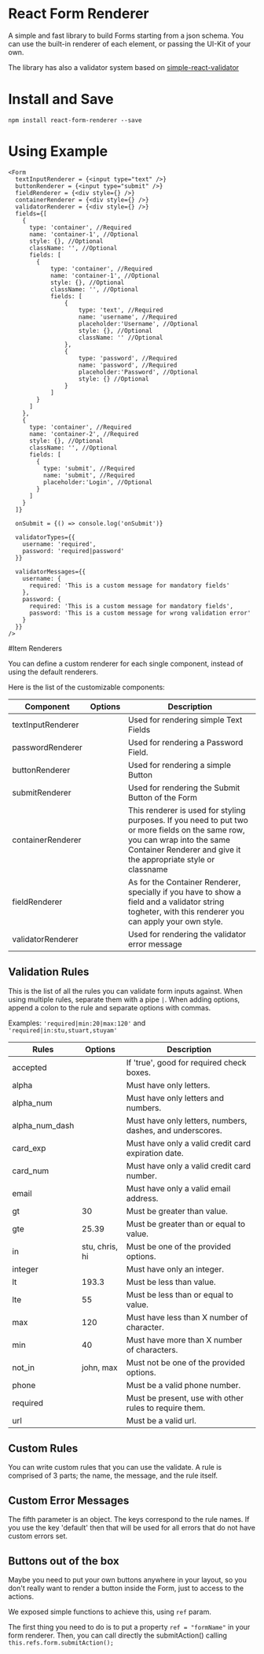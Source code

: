 # React Form Renderer

A simple and fast library to build Forms starting from a json schema.
You can use the built-in renderer of each element, or passing the UI-Kit of your own.

The library has also a validator system based on [simple-react-validator](https://github.com/dockwa/simple-react-validator/) 
# Install and Save

```shell
npm install react-form-renderer --save
```

# Using Example
```
<Form
  textInputRenderer = {<input type="text" />}
  buttonRenderer = {<input type="submit" />}
  fieldRenderer = {<div style={} />}
  containerRenderer = {<div style={} />}
  validatorRenderer = {<div style={} />}
  fields={[
    {
      type: 'container', //Required
      name: 'container-1', //Optional
      style: {}, //Optional
      className: '', //Optional
      fields: [
        {
            type: 'container', //Required
            name: 'container-1', //Optional
            style: {}, //Optional
            className: '', //Optional
            fields: [
                {
                    type: 'text', //Required
                    name: 'username', //Required
                    placeholder:'Username', //Optional
                    style: {}, //Optional
                    className: '' //Optional
                },
                {
                    type: 'password', //Required
                    name: 'password', //Required
                    placeholder:'Password', //Optional
                    style: {} //Optional
                }
            ]
        }
      ]
    },
    {
      type: 'container', //Required
      name: 'container-2', //Required
      style: {}, //Optional
      className: '', //Optional
      fields: [
        {
          type: 'submit', //Required
          name: 'submit', //Required
          placeholder:'Login', //Optional
        }
      ]
    } 
  ]}

  onSubmit = {() => console.log('onSubmit')}
    
  validatorTypes={{
    username: 'required',
    password: 'required|password'
  }}

  validatorMessages={{
    username: {
      required: 'This is a custom message for mandatory fields'
    },
    password: {
      required: 'This is a custom message for mandatory fields',
      password: 'This is a custom message for wrong validation error'
    }
  }}
/>
```

#Item Renderers

You can define a custom renderer for each single component, instead of using the default renderers.

Here is the list of the customizable components:

| Component        | Options      | Description                                              |
|------------------|--------------|----------------------------------------------------------|
|textInputRenderer |              | Used for rendering simple Text Fields                    |
|passwordRenderer  |              | Used for rendering a Password Field.                     |
|buttonRenderer    |              | Used for rendering a simple Button                       |
|submitRenderer    |              | Used for rendering the Submit Button of the Form         |
|containerRenderer |              | This renderer is used for styling purposes. If you need to put two or more fields on the same row, you can wrap into the same Container Renderer and give it the appropriate style or classname                       |
|fieldRenderer     |              | As for the Container Renderer, specially if you have to show a field and a validator string togheter, with this renderer you can apply your own style.                |
|validatorRenderer |              | Used for rendering the validator error message           |

## Validation Rules
This is the list of all the rules you can validate form inputs against. 
When using multiple rules, separate them with a pipe `|`. 
When adding options, append a colon to the rule and separate options with commas. 

Examples: `'required|min:20|max:120'` and `'required|in:stu,stuart,stuyam'`

| Rules        | Options      | Description                                              |
|--------------|--------------|----------------------------------------------------------|
|accepted      |              | If 'true', good for required check boxes.                |
|alpha         |              | Must have only letters.                                  |
|alpha_num     |              | Must have only letters and numbers.                      |
|alpha_num_dash|              | Must have only letters, numbers, dashes, and underscores.|
|card_exp      |              | Must have only a valid credit card expiration date.      |
|card_num      |              | Must have only a valid credit card number.               |
|email         |              | Must have only a valid email address.                    |
|gt            |30            | Must be greater than value.                              |
|gte           |25.39         | Must be greater than or equal to value.                  |
|in            |stu, chris, hi| Must be one of the provided options.                     |
|integer       |              | Must have only an integer.                               |
|lt            |193.3         | Must be less than value.                                 |
|lte           |55            | Must be less than or equal to value.                     |
|max           |120           | Must have less than X number of character.               |
|min           |40            | Must have more than X number of characters.              |
|not_in        |john, max     | Must not be one of the provided options.                 |
|phone         |              | Must be a valid phone number.                            |
|required      |              | Must be present, use with other rules to require them.   |
|url           |              | Must be a valid url.                                     |

## Custom Rules

You can write custom rules that you can use the validate. A rule is comprised of 3 parts; the name, the message, and the rule itself.


## Custom Error Messages

The fifth parameter is an object. The keys correspond to the rule names.
If you use the key 'default' then that will be used for all errors that do not have custom errors set.

## Buttons out of the box

Maybe you need to put your own buttons anywhere in your layout, so you don't really want to render a button inside the Form, just to access to the actions.

We exposed simple functions to achieve this, using `ref` param.

The first thing you need to do is to put a property `ref = "formName"` in your form renderer.
Then, you can call directly the submitAction() calling `this.refs.form.submitAction();`
